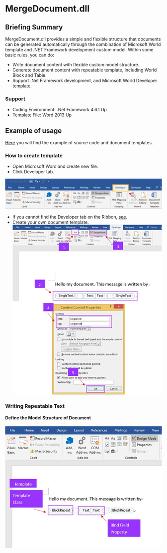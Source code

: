 # MergeDocument.dll #
## Briefing Summary ##

MergeDocument.dll provides a simple and flexible structure that documents can be generated automatically through the combination of Microsoft World template and .NET Framework development custom model. Within some basic rules, you can do:

- Write document content with flexible custom model structure.
- Generate document content with repeatable template, including World Block and Table.
- Support .Net Framework development, and Microsoft World Developer template.

### Support ###
- Coding Environment: .Net Framework 4.6.1 Up
- Template File: Word 2013 Up


## Example of usage ##

[Here](https://github.com/Itsower/MergeDocument "Here") you will find the example of source code and document templates.

### How to create template ###
- Open Microsoft Word and create new file.
- Click Developer tab.
<p align="center"> 
<img src="https://github.com/Itsower/MergeDocument/blob/master/wordDeveloperTag.jpg">
</p>

- If you cannot find the Developer tab on the Ribbon, [see](https://docs.microsoft.com/en-us/visualstudio/vsto/how-to-show-the-developer-tab-on-the-ribbon "see").
- Create your own document template.
![Alt text](https://github.com/Itsower/MergeDocument/blob/master/createDocumentTemplate.jpg)

### Writing Repeatable Text ###
#### Define the Model Structure of Document ####
<div style="text-align:center"><img src="https://github.com/Itsower/MergeDocument/blob/master/writingRepeatableText.jpg" /></div>
